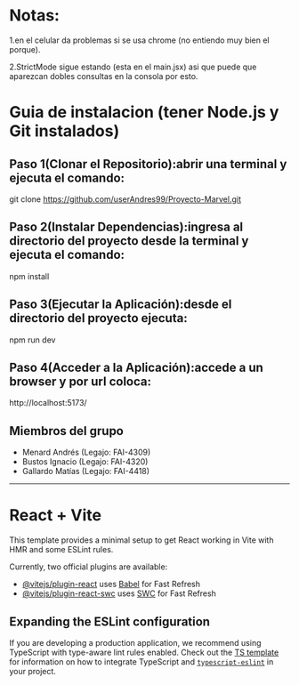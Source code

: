 # Notas:
  1.en el celular da problemas si se usa chrome (no entiendo muy bien el porque).
  
  2.StrictMode sigue estando (esta en el main.jsx) asi que puede que aparezcan dobles consultas en la consola por esto.
  
# Guia de instalacion (tener Node.js y Git instalados)

## Paso 1(Clonar el Repositorio):abrir una terminal y ejecuta el comando: 

 git clone https://github.com/userAndres99/Proyecto-Marvel.git

## Paso 2(Instalar Dependencias):ingresa al directorio del proyecto desde la terminal y ejecuta el comando:
 
 npm install

## Paso 3(Ejecutar la Aplicación):desde el directorio del proyecto ejecuta:
 
 npm run dev

## Paso 4(Acceder a la Aplicación):accede a un browser y por url coloca:
 
  http://localhost:5173/


## Miembros del grupo
- Menard Andrés (Legajo: FAI-4309)
- Bustos Ignacio (Legajo: FAI-4320)
- Gallardo Matías (Legajo: FAI-4418)

 --------------------------------------------------------------------------------------
# React + Vite

This template provides a minimal setup to get React working in Vite with HMR and some ESLint rules.

Currently, two official plugins are available:

- [@vitejs/plugin-react](https://github.com/vitejs/vite-plugin-react/blob/main/packages/plugin-react) uses [Babel](https://babeljs.io/) for Fast Refresh
- [@vitejs/plugin-react-swc](https://github.com/vitejs/vite-plugin-react/blob/main/packages/plugin-react-swc) uses [SWC](https://swc.rs/) for Fast Refresh

## Expanding the ESLint configuration

If you are developing a production application, we recommend using TypeScript with type-aware lint rules enabled. Check out the [TS template](https://github.com/vitejs/vite/tree/main/packages/create-vite/template-react-ts) for information on how to integrate TypeScript and [`typescript-eslint`](https://typescript-eslint.io) in your project.
